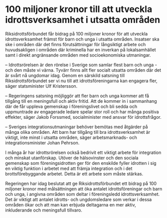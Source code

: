 # 100 miljoner kronor till att utveckla idrottsverksamhet i utsatta områden

Riksidrottsförbundet får bidrag på 100 miljoner kronor för att utveckla idrottsverksamhet främst för barn och unga i utsatta områden. Insatser ska ske i områden där det finns förutsättningar för långsiktigt arbete och huvudsakligen i områden där kriminella har en inverkan på lokalsamhället samt i direkt angränsande områden med socioekonomiska utmaningar.

– Idrottsrörelsen är den rörelse i Sverige som samlar flest barn och unga - och den måste vi värna. Tyvärr finns allt fler socialt utsatta områden där det är svårt nå ungdomar idag. Genom en särskild satsning till Riksidrottsförbundet ser vi nu till att idrottsföreningarna kan engagera fler, säger statsminister Ulf Kristersson.

– Regeringens satsning möjliggör att fler barn och unga kommer att få tillgång till en meningsfull och aktiv fritid. Att de kommer in i sammanhang där de får uppleva gemenskap i föreningslivet och bli sedda och uppmuntrade av engagerade ledare spelar stor roll och har många positiva effekter, säger Jakob Forssmed, socialminister med ansvar för idrottsfrågor.

– Sveriges integrationsutmaningar behöver bemötas med åtgärder på många olika områden. Att barn har tillgång till bra idrottsverksamhet är viktigt, inte minst i utsatta områden, säger arbetsmarknads- och integrationsminister Johan Pehrson.

I många år har idrottsrörelsen också bedrivit ett viktigt arbete för integration och minskat utanförskap. Utöver de hälsovinster och den sociala gemenskap som föreningsidrotten ger för den enskilde fyller idrotten i sig en viktig funktion i arbetet med att främja integration och i det brottsförebyggande arbetet. Detta är ett arbete som måste stärkas.

Regeringen har idag beslutat att ge Riksidrottsförbundet ett bidrag på 100 miljoner kronor med målsättningen att öka antalet idrottsföreningar och barn och unga, i angivna områden som deltar i föreningsledd idrottsverksamhet. Det är viktigt att antalet idrotts- och ungdomsledare som verkar i dessa områden ökar och att man kan erbjuda deltagarna en mer aktiv, inkluderande och meningsfull tillvaro.
